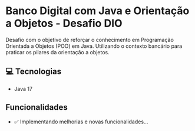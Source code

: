 # Banco Digital com Java e Orientação a Objetos - Desafio DIO


Desafio com o objetivo de reforçar o conhecimento em Programação Orientada a Objetos (POO) em Java. 
Utilizando o contexto bancário para praticar os pilares da orientação a objetos.

## 💻 Tecnologias

- Java 17


##  Funcionalidades 

- ✅ Implementando melhorias e novas funcionalidades...
